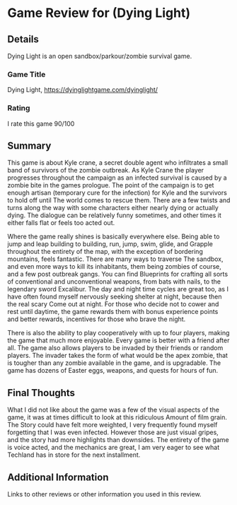 # Game Review for (Dying Light)

## Details
Dying Light is an open sandbox/parkour/zombie survival game.

### Game Title

Dying Light, https://dyinglightgame.com/dyinglight/

### Rating

I rate this game 90/100

## Summary

This game is about Kyle crane, a secret double agent who infiltrates a small band of survivors of the zombie outbreak. 
As Kyle Crane the player progresses throughout the campaign as an infected survival is caused by a zombie bite in the games prologue.
The point of the campaign is to get enough artisan (temporary cure for the infection) for Kyle and the survivors to hold off until
The world comes to rescue them. There are a few twists and turns along the way with some characters either nearly dying or actually dying.
The dialogue can be relatively funny sometimes, and other times it either falls flat or feels too acted out.

Where the game really shines is basically everywhere else. Being able to jump and leap building to building, run, jump, swim, glide, and
Grapple throughout the entirety of the map, with the exception of bordering mountains, feels fantastic. There are many ways to traverse
The sandbox, and even more ways to kill its inhabitants, them being zombies of course, and a few post outbreak gangs. You can find
Blueprints for crafting all sorts of conventional and unconventional weapons, from bats with nails, to the legendary sword Excalibur.
The day and night time cycles are great too, as I have often found myself nervously seeking shelter at night, because then the real scary
Come out at night. For those who decide not to cower and rest until daytime, the game rewards them with bonus experience points and
better rewards, incentives for those who brave the night.

There is also the ability to play cooperatively with up to four players, making the game that much more enjoyable. Every game is better
with a friend after all. The game also allows players to be invaded by their friends or random players. The invader takes the form of
what would be the apex zombie, that is tougher than any zombie available in the game, and is upgradable. The game has dozens of
Easter eggs, weapons, and quests for hours of fun. 

## Final Thoughts
What I did not like about the game was a few of the visual aspects of the game, it was at times difficult to look at this ridiculous 
Amount of film grain. The Story could have felt more weighted, I very frequently found myself forgetting that I was even infected.
However those are just visual gripes, and the story had more highlights than downsides. The entirety of the game is voice acted, and the mechanics
are great, I am very eager to see what Techland has in store for the next installment.
## Additional Information

Links to other reviews or other information you used in this review.
